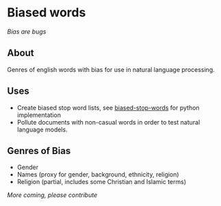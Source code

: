 # Biased words

*Bias are bugs*

## About

Genres of english words with bias for use in natural language processing.

## Uses

 - Create biased stop word lists, see [biased-stop-words](https://pypi.python.org/pypi/biased-stop-words) for python implementation
 - Pollute documents with non-casual words in order to test natural language models.

## Genres of Bias

 - Gender
 - Names (proxy for gender, background, ethnicity, religion)
 - Religion (partial, includes some Christian and Islamic terms)

*More coming, please contribute*
